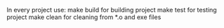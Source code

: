 In every project use:
make build
for building project
make test
for testing project
make clean
for cleaning from *.o and exe files
